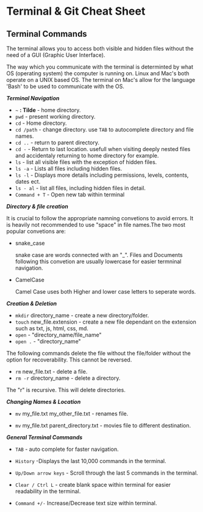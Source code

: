 # Terminal & Git Cheat Sheet 

## Terminal Commands

The terminal allows you to access both visible and hidden files without the need of a GUI (Graphic User Interface).

The way which you communicate with the terminal is determinted by what OS (operating system) the computer is running on. Linux and Mac's both operate on a UNIX based OS. The terminal on Mac's allow for the language 'Bash' to be used to communicate with the OS.

***Terminal Navigation***

- `~` **: Tilde** - home directory.
- `pwd` - present working directory.
- `cd` - Home directory.
- `cd /path` - change directory. use `TAB` to autocomplete directory and file names.
- `cd ..` - return to parent directory.
- `cd -` - Return to last location. usefull when visiting deeply nested files and accidentaly returning to home directory for example.
- `ls` - list all visible files with the exception of hidden files.
- `ls -a` - Lists all files including hidden files.
- `ls -l` - Displays more details including permissions, levels, contents, dates ect.
- `ls - al` - list all files, including hidden files in detail.
- `Command + T` - Open new tab within terminal

***Directory & file creation***
 
 It is crucial to follow the appropriate namning convetions to avoid errors. It is heavily not recommended to use "space" in file names.The two most popular convetions are:
 
 - snake_case

    snake case are words connected with an "_". Files and Documents following this convetion are usually lowercase for easier termninal navigation.

 - CamelCase
    
    Camel Case uses both Higher and lower case letters to seperate words.

***Creation & Deletion***

- `mkdir` directory_name - create a new directory/folder.
- `touch` new_file.extension - create a new file dependant on the extension such as txt, js, html, css, md.
- `open` - "directory_name/file_name"
- `open .` -  "directory_name"

The following commands delete the file without the file/folder without the option for recoverability. This cannot be reversed. 

- `rm` new_file.txt - delete a file.
- `rm -r` directory_name - delete a directory.

The "r" is recursive. This will delete directories.

***Changing Names & Location***

- `mv` my_file.txt my_other_file.txt - renames file.

- `mv` my_file.txt parent_directory.txt - movies file to different destination.

***General Terminal Commands***

- `TAB` - auto complete for faster navigation.

- `History` -Displays the last 10,000 commands in the terminal.

- `Up/Down arrow keys` - Scroll through the last 5 commands in the terminal.

- `Clear / Ctrl L` - create blank space within terminal for easier readability in the terminal.

- `Command +/-`
Increase/Decrease text size within terminal.